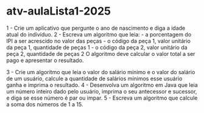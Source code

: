 # atv-aulaLista1-2025
1 - Crie um aplicativo que pergunte o ano de nascimento e diga a idade atual do indivíduo.
2 - Escreva um algoritmo que leia:
       - a porcentagem do IPI a ser acrescido no valor das peças
       - o código da peça 1, valor unitário da peça 1, quantidade de peças 1
       - o código da peça 2, valor unitário da peça 2, quantidade de peças 2
O algoritmo deve calcular o valor total a ser pago e apresentar o resultado.

3 - Crie um algoritmo que leia o valor do salário mínimo e o valor do salário de um usuário, calcule a quantidade de salários mínimos esse usuário ganha e imprima o resultado.
4 - Desenvolva um algoritmo em Java que leia um número inteiro dado pelo usuário, imprima o seu antecessor e sucessor, e diga se esse número é par ou impar.
5 - Escreva um algoritmo que calcule a soma dos números de 1 a 15.
